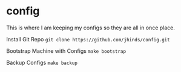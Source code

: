 # config

This is where I am keeping my configs so they are all in once place.

Install Git Repo
`git clone https://github.com/jhinds/config.git`

Bootstrap Machine with Configs
`make bootstrap`

Backup Configs
`make backup`
